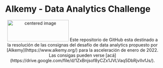 # Alkemy - Data Analytics Challenge
<p align="center">
	<img src="https://www.alkemy.org/static/media/alkemyLogo.2daef856.svg" width="200" height="70" alt="centered image"/>
	Este repositorio de GitHub esta destinado a la resolución de las consignas del desafío de data analytics propuesto por [Alkemy](https://www.alkemy.org/) para la asceleración de enero  de 2022. Las consigas pueden verse [acá](https://drive.google.com/file/d/1ZxBnjsof8yCZx1JVLVaq5DbRjvIIvfJs/).
</p>

